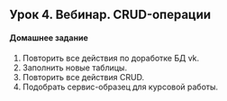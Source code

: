 ## Урок 4. Вебинар. CRUD-операции
#### Домашнее задание
1. Повторить все действия по доработке БД vk.
2. Заполнить новые таблицы.
3. Повторить все действия CRUD.
4. Подобрать сервис-образец для курсовой работы.
